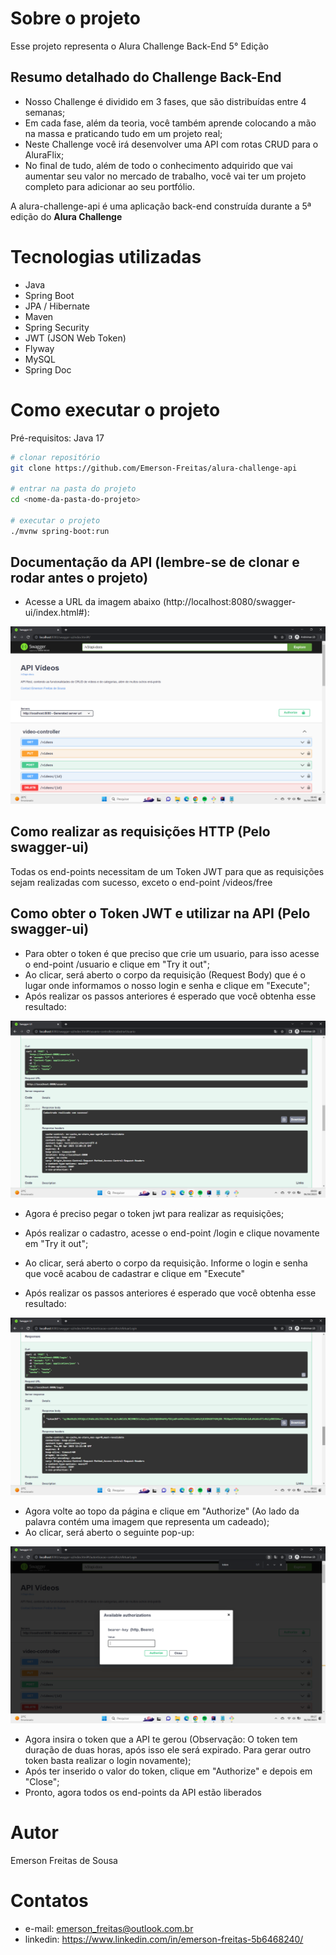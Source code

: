 # Sobre o projeto

Esse projeto representa o Alura Challenge Back-End 5° Edição

## Resumo detalhado do Challenge Back-End

- Nosso Challenge é dividido em 3 fases, que são distribuídas entre 4 semanas;
- Em cada fase, além da teoria, você também aprende colocando a mão na massa e praticando tudo em um projeto real;
- Neste Challenge você irá desenvolver uma API com rotas CRUD para o AluraFlix;
- No final de tudo, além de todo o conhecimento adquirido que vai aumentar seu valor no mercado de trabalho, você vai ter um projeto completo para adicionar ao seu portfólio.

A alura-challenge-api é uma aplicação back-end construída durante a 5ª edição do **Alura Challenge**

# Tecnologias utilizadas
- Java
- Spring Boot
- JPA / Hibernate
- Maven
- Spring Security
- JWT (JSON Web Token)
- Flyway
- MySQL
- Spring Doc

# Como executar o projeto

Pré-requisitos: Java 17

```bash
# clonar repositório
git clone https://github.com/Emerson-Freitas/alura-challenge-api

# entrar na pasta do projeto
cd <nome-da-pasta-do-projeto>

# executar o projeto
./mvnw spring-boot:run
```

## Documentação da API (lembre-se de clonar e rodar antes o projeto)
- Acesse a URL da imagem abaixo (http://localhost:8080/swagger-ui/index.html#):
 
![Web 1](https://github.com/Emerson-Freitas/alura-challenge-api/blob/master/src/main/resources/imagens-projeto/documentacao.png)

## Como realizar as requisições HTTP (Pelo swagger-ui)
Todas os end-points necessitam de um Token JWT para que as requisições sejam realizadas com sucesso, exceto o end-point /videos/free

## Como obter o Token JWT e utilizar na API (Pelo swagger-ui)
- Para obter o token é que preciso que crie um usuario, para isso acesse o end-point /usuario e clique em "Try it out";
- Ao clicar, será aberto o corpo da requisição (Request Body) que é o lugar onde informamos o nosso login e senha e clique em "Execute";
- Após realizar os passos anteriores é esperado que você obtenha esse resultado:

![Web 2](https://github.com/Emerson-Freitas/alura-challenge-api/blob/master/src/main/resources/imagens-projeto/cadastro-usuario.png)
- Agora é preciso pegar o token jwt para realizar as requisições;

- Após realizar o cadastro, acesse o end-point /login e clique novamente em "Try it out";
- Ao clicar, será aberto o corpo da requisição. Informe o login e senha que você acabou de cadastrar e clique em "Execute"
- Após realizar os passos anteriores é esperado que você obtenha esse resultado:
 
![Web 3](https://github.com/Emerson-Freitas/alura-challenge-api/blob/master/src/main/resources/imagens-projeto/token-jwt.png)

- Agora volte ao topo da página e clique em "Authorize" (Ao lado da palavra contém uma imagem que representa um cadeado);
- Ao clicar, será aberto o seguinte pop-up:
 
![Web 4](https://github.com/Emerson-Freitas/alura-challenge-api/blob/master/src/main/resources/imagens-projeto/authorize.png)

- Agora insira o token que a API te gerou (Observação: O token tem duração de duas horas, após isso ele será expirado. Para gerar outro token basta realizar o login novamente);
- Após ter inserido o valor do token, clique em "Authorize" e depois em "Close";
- Pronto, agora todos os end-points da API estão liberados

# Autor

Emerson Freitas de Sousa

# Contatos

- e-mail: emerson_freitas@outlook.com.br
- linkedin: https://www.linkedin.com/in/emerson-freitas-5b6468240/

